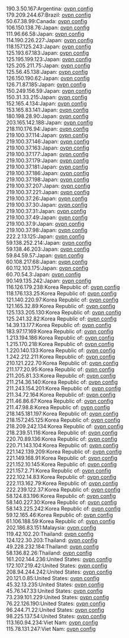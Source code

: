 190.3.50.167:Argentina: [ovpn config](vpn/190_3_50_167.ovpn)  
179.209.244.67:Brazil: [ovpn config](vpn/179_209_244_67.ovpn)  
50.67.38.99:Canada: [ovpn config](vpn/50_67_38_99.ovpn)  
106.150.138.76:Japan: [ovpn config](vpn/106_150_138_76.ovpn)  
111.96.66.58:Japan: [ovpn config](vpn/111_96_66_58.ovpn)  
114.190.226.227:Japan: [ovpn config](vpn/114_190_226_227.ovpn)  
118.157.125.243:Japan: [ovpn config](vpn/118_157_125_243.ovpn)  
125.193.67.183:Japan: [ovpn config](vpn/125_193_67_183.ovpn)  
125.195.199.123:Japan: [ovpn config](vpn/125_195_199_123.ovpn)  
125.205.211.75:Japan: [ovpn config](vpn/125_205_211_75.ovpn)  
125.56.45.138:Japan: [ovpn config](vpn/125_56_45_138.ovpn)  
126.150.190.62:Japan: [ovpn config](vpn/126_150_190_62.ovpn)  
126.71.87.185:Japan: [ovpn config](vpn/126_71_87_185.ovpn)  
150.249.156.59:Japan: [ovpn config](vpn/150_249_156_59.ovpn)  
150.31.33.215:Japan: [ovpn config](vpn/150_31_33_215.ovpn)  
152.165.4.134:Japan: [ovpn config](vpn/152_165_4_134.ovpn)  
153.165.83.141:Japan: [ovpn config](vpn/153_165_83_141.ovpn)  
180.198.28.90:Japan: [ovpn config](vpn/180_198_28_90.ovpn)  
203.165.142.188:Japan: [ovpn config](vpn/203_165_142_188.ovpn)  
218.110.176.94:Japan: [ovpn config](vpn/218_110_176_94.ovpn)  
219.100.37.114:Japan: [ovpn config](vpn/219_100_37_114.ovpn)  
219.100.37.146:Japan: [ovpn config](vpn/219_100_37_146.ovpn)  
219.100.37.163:Japan: [ovpn config](vpn/219_100_37_163.ovpn)  
219.100.37.177:Japan: [ovpn config](vpn/219_100_37_177.ovpn)  
219.100.37.179:Japan: [ovpn config](vpn/219_100_37_179.ovpn)  
219.100.37.181:Japan: [ovpn config](vpn/219_100_37_181.ovpn)  
219.100.37.186:Japan: [ovpn config](vpn/219_100_37_186.ovpn)  
219.100.37.198:Japan: [ovpn config](vpn/219_100_37_198.ovpn)  
219.100.37.207:Japan: [ovpn config](vpn/219_100_37_207.ovpn)  
219.100.37.221:Japan: [ovpn config](vpn/219_100_37_221.ovpn)  
219.100.37.26:Japan: [ovpn config](vpn/219_100_37_26.ovpn)  
219.100.37.30:Japan: [ovpn config](vpn/219_100_37_30.ovpn)  
219.100.37.31:Japan: [ovpn config](vpn/219_100_37_31.ovpn)  
219.100.37.49:Japan: [ovpn config](vpn/219_100_37_49.ovpn)  
219.100.37.9:Japan: [ovpn config](vpn/219_100_37_9.ovpn)  
219.100.37.98:Japan: [ovpn config](vpn/219_100_37_98.ovpn)  
222.2.13.125:Japan: [ovpn config](vpn/222_2_13_125.ovpn)  
59.138.252.214:Japan: [ovpn config](vpn/59_138_252_214.ovpn)  
59.138.46.203:Japan: [ovpn config](vpn/59_138_46_203.ovpn)  
59.84.59.57:Japan: [ovpn config](vpn/59_84_59_57.ovpn)  
60.108.217.68:Japan: [ovpn config](vpn/60_108_217_68.ovpn)  
60.112.103.175:Japan: [ovpn config](vpn/60_112_103_175.ovpn)  
60.70.54.3:Japan: [ovpn config](vpn/60_70_54_3.ovpn)  
90.149.135.242:Japan: [ovpn config](vpn/90_149_135_242.ovpn)  
116.126.179.238:Korea Republic of: [ovpn config](vpn/116_126_179_238.ovpn)  
118.176.133.25:Korea Republic of: [ovpn config](vpn/118_176_133_25.ovpn)  
121.140.220.97:Korea Republic of: [ovpn config](vpn/121_140_220_97.ovpn)  
121.165.32.89:Korea Republic of: [ovpn config](vpn/121_165_32_89.ovpn)  
125.133.205.130:Korea Republic of: [ovpn config](vpn/125_133_205_130.ovpn)  
125.241.32.82:Korea Republic of: [ovpn config](vpn/125_241_32_82.ovpn)  
14.39.13.177:Korea Republic of: [ovpn config](vpn/14_39_13_177.ovpn)  
183.97.17.169:Korea Republic of: [ovpn config](vpn/183_97_17_169.ovpn)  
1.213.194.186:Korea Republic of: [ovpn config](vpn/1_213_194_186.ovpn)  
1.215.170.218:Korea Republic of: [ovpn config](vpn/1_215_170_218.ovpn)  
1.220.140.133:Korea Republic of: [ovpn config](vpn/1_220_140_133.ovpn)  
1.242.212.211:Korea Republic of: [ovpn config](vpn/1_242_212_211.ovpn)  
210.121.222.70:Korea Republic of: [ovpn config](vpn/210_121_222_70.ovpn)  
211.177.20.95:Korea Republic of: [ovpn config](vpn/211_177_20_95.ovpn)  
211.205.81.33:Korea Republic of: [ovpn config](vpn/211_205_81_33.ovpn)  
211.214.36.140:Korea Republic of: [ovpn config](vpn/211_214_36_140.ovpn)  
211.243.154.201:Korea Republic of: [ovpn config](vpn/211_243_154_201.ovpn)  
211.34.72.164:Korea Republic of: [ovpn config](vpn/211_34_72_164.ovpn)  
211.46.86.67:Korea Republic of: [ovpn config](vpn/211_46_86_67.ovpn)  
211.47.98.8:Korea Republic of: [ovpn config](vpn/211_47_98_8.ovpn)  
218.145.181.197:Korea Republic of: [ovpn config](vpn/218_145_181_197.ovpn)  
218.157.245.125:Korea Republic of: [ovpn config](vpn/218_157_245_125.ovpn)  
218.209.242.134:Korea Republic of: [ovpn config](vpn/218_209_242_134.ovpn)  
218.239.51.116:Korea Republic of: [ovpn config](vpn/218_239_51_116.ovpn)  
220.70.89.136:Korea Republic of: [ovpn config](vpn/220_70_89_136.ovpn)  
220.71.143.104:Korea Republic of: [ovpn config](vpn/220_71_143_104.ovpn)  
221.142.139.209:Korea Republic of: [ovpn config](vpn/221_142_139_209.ovpn)  
221.149.168.91:Korea Republic of: [ovpn config](vpn/221_149_168_91.ovpn)  
221.152.10.145:Korea Republic of: [ovpn config](vpn/221_152_10_145.ovpn)  
221.157.2.71:Korea Republic of: [ovpn config](vpn/221_157_2_71.ovpn)  
222.102.14.83:Korea Republic of: [ovpn config](vpn/222_102_14_83.ovpn)  
222.113.162.79:Korea Republic of: [ovpn config](vpn/222_113_162_79.ovpn)  
222.239.122.37:Korea Republic of: [ovpn config](vpn/222_239_122_37.ovpn)  
58.124.83.196:Korea Republic of: [ovpn config](vpn/58_124_83_196.ovpn)  
58.140.227.30:Korea Republic of: [ovpn config](vpn/58_140_227_30.ovpn)  
58.143.225.242:Korea Republic of: [ovpn config](vpn/58_143_225_242.ovpn)  
59.12.165.46:Korea Republic of: [ovpn config](vpn/59_12_165_46.ovpn)  
61.106.188.59:Korea Republic of: [ovpn config](vpn/61_106_188_59.ovpn)  
202.186.83.151:Malaysia: [ovpn config](vpn/202_186_83_151.ovpn)  
119.42.102.20:Thailand: [ovpn config](vpn/119_42_102_20.ovpn)  
124.122.30.203:Thailand: [ovpn config](vpn/124_122_30_203.ovpn)  
49.228.232.184:Thailand: [ovpn config](vpn/49_228_232_184.ovpn)  
58.136.82.26:Thailand: [ovpn config](vpn/58_136_82_26.ovpn)  
161.202.144.236:United States: [ovpn config](vpn/161_202_144_236.ovpn)  
172.107.219.42:United States: [ovpn config](vpn/172_107_219_42.ovpn)  
208.94.244.242:United States: [ovpn config](vpn/208_94_244_242.ovpn)  
20.121.0.85:United States: [ovpn config](vpn/20_121_0_85.ovpn)  
45.32.13.235:United States: [ovpn config](vpn/45_32_13_235.ovpn)  
45.76.147.33:United States: [ovpn config](vpn/45_76_147_33.ovpn)  
73.239.101.229:United States: [ovpn config](vpn/73_239_101_229.ovpn)  
76.22.126.190:United States: [ovpn config](vpn/76_22_126_190.ovpn)  
96.244.71.22:United States: [ovpn config](vpn/96_244_71_22.ovpn)  
98.225.137.54:United States: [ovpn config](vpn/98_225_137_54.ovpn)  
113.160.94.234:Viet Nam: [ovpn config](vpn/113_160_94_234.ovpn)  
115.78.131.247:Viet Nam: [ovpn config](vpn/115_78_131_247.ovpn)  
